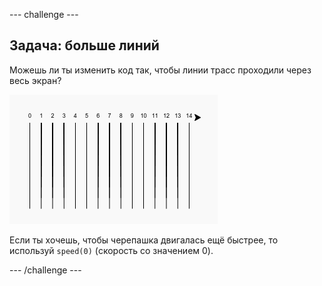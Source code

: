 \--- challenge \---

## Задача: больше линий

Можешь ли ты изменить код так, чтобы линии трасс проходили через весь экран?

![снимок экрана](images/race-challenge1.png)

Если ты хочешь, чтобы черепашка двигалась ещё быстрее, то используй `speed(0)` (скорость со значением 0).

\--- /challenge \---